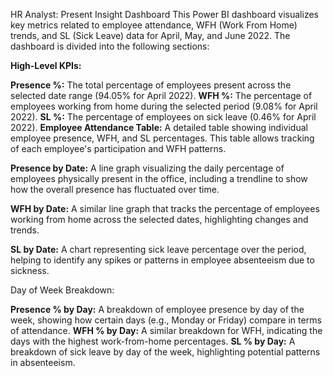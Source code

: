 HR Analyst: Present Insight Dashboard
This Power BI dashboard visualizes key metrics related to employee attendance, WFH (Work From Home) trends, and SL (Sick Leave) data for April, May, and June 2022. The dashboard is divided into the following sections:

**High-Level KPIs:**

**Presence %:** The total percentage of employees present across the selected date range (94.05% for April 2022).
**WFH %:** The percentage of employees working from home during the selected period (9.08% for April 2022).
**SL %:** The percentage of employees on sick leave (0.46% for April 2022).
**Employee Attendance Table:** A detailed table showing individual employee presence, WFH, and SL percentages. This table allows tracking of each employee's participation and WFH patterns.

**Presence by Date:** A line graph visualizing the daily percentage of employees physically present in the office, including a trendline to show how the overall presence has fluctuated over time.

**WFH by Date:** A similar line graph that tracks the percentage of employees working from home across the selected dates, highlighting changes and trends.

**SL by Date:** A chart representing sick leave percentage over the period, helping to identify any spikes or patterns in employee absenteeism due to sickness.

Day of Week Breakdown:

**Presence % by Day:** A breakdown of employee presence by day of the week, showing how certain days (e.g., Monday or Friday) compare in terms of attendance.
**WFH % by Day:** A similar breakdown for WFH, indicating the days with the highest work-from-home percentages.
**SL % by Day:** A breakdown of sick leave by day of the week, highlighting potential patterns in absenteeism.
